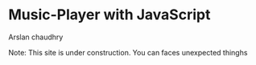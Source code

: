# Music-Player with JavaScript
Arslan chaudhry

Note:
This site is under construction. You can faces unexpected thinghs


